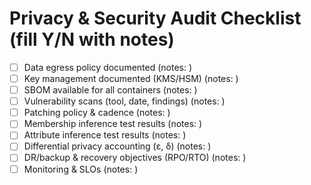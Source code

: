 # Privacy & Security Audit Checklist (fill Y/N with notes)

- [ ] Data egress policy documented (notes: )
- [ ] Key management documented (KMS/HSM) (notes: )
- [ ] SBOM available for all containers (notes: )
- [ ] Vulnerability scans (tool, date, findings) (notes: )
- [ ] Patching policy & cadence (notes: )
- [ ] Membership inference test results (notes: )
- [ ] Attribute inference test results (notes: )
- [ ] Differential privacy accounting (ε, δ) (notes: )
- [ ] DR/backup & recovery objectives (RPO/RTO) (notes: )
- [ ] Monitoring & SLOs (notes: )
